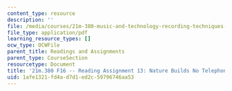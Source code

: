 ```yaml
---
content_type: resource
description: ''
file: /media/courses/21m-380-music-and-technology-recording-techniques-and-audio-production-fall-2016/1afe1321fd4ad7d1ed2c59796746aa53_MIT21M_380F16_assn_rd13.pdf
file_type: application/pdf
learning_resource_types: []
ocw_type: OCWFile
parent_title: Readings and Assignments
parent_type: CourseSection
resourcetype: Document
title: '21m.380 F16 -- Reading Assignment 13: Nature Builds No Telephones'
uid: 1afe1321-fd4a-d7d1-ed2c-59796746aa53
---
```

